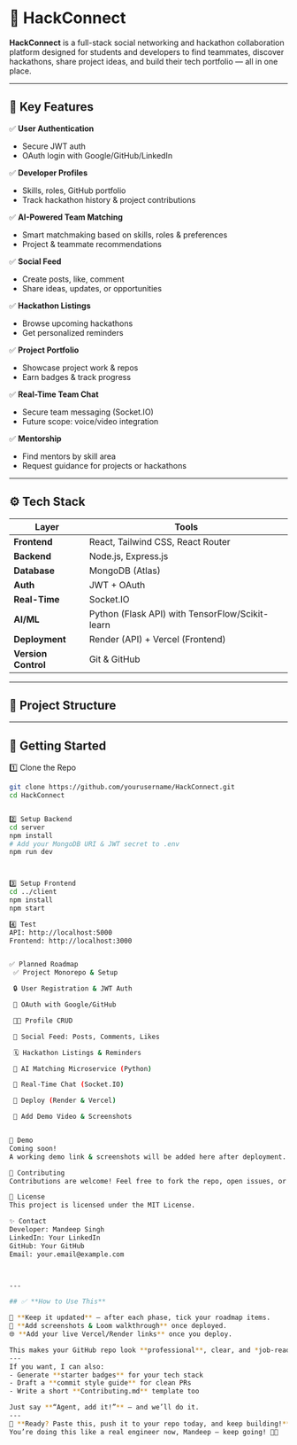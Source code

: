 # 🚀 HackConnect

**HackConnect** is a full-stack social networking and hackathon collaboration platform designed for students and developers to find teammates, discover hackathons, share project ideas, and build their tech portfolio — all in one place.

---

## 🎯 **Key Features**

✅ **User Authentication**
- Secure JWT auth
- OAuth login with Google/GitHub/LinkedIn

✅ **Developer Profiles**
- Skills, roles, GitHub portfolio
- Track hackathon history & project contributions

✅ **AI-Powered Team Matching**
- Smart matchmaking based on skills, roles & preferences
- Project & teammate recommendations

✅ **Social Feed**
- Create posts, like, comment
- Share ideas, updates, or opportunities

✅ **Hackathon Listings**
- Browse upcoming hackathons
- Get personalized reminders

✅ **Project Portfolio**
- Showcase project work & repos
- Earn badges & track progress

✅ **Real-Time Team Chat**
- Secure team messaging (Socket.IO)
- Future scope: voice/video integration

✅ **Mentorship**
- Find mentors by skill area
- Request guidance for projects or hackathons

---

## ⚙️ **Tech Stack**

| Layer | Tools |
|-------|-------|
| **Frontend** | React, Tailwind CSS, React Router |
| **Backend** | Node.js, Express.js |
| **Database** | MongoDB (Atlas) |
| **Auth** | JWT + OAuth |
| **Real-Time** | Socket.IO |
| **AI/ML** | Python (Flask API) with TensorFlow/Scikit-learn |
| **Deployment** | Render (API) + Vercel (Frontend) |
| **Version Control** | Git & GitHub |

---

## 📌 **Project Structure**


---

## 🚀 **Getting Started**

1️⃣ Clone the Repo

```bash
git clone https://github.com/yourusername/HackConnect.git
cd HackConnect


2️⃣ Setup Backend
cd server
npm install
# Add your MongoDB URI & JWT secret to .env
npm run dev



3️⃣ Setup Frontend
cd ../client
npm install
npm start

4️⃣ Test
API: http://localhost:5000
Frontend: http://localhost:3000


✅ Planned Roadmap
 ✅ Project Monorepo & Setup

 🔒 User Registration & JWT Auth

 🪪 OAuth with Google/GitHub

 🧑‍💻 Profile CRUD

 📢 Social Feed: Posts, Comments, Likes

 🗓️ Hackathon Listings & Reminders

 🤝 AI Matching Microservice (Python)

 💬 Real-Time Chat (Socket.IO)

 🚀 Deploy (Render & Vercel)

 📸 Add Demo Video & Screenshots


📸 Demo
Coming soon!
A working demo link & screenshots will be added here after deployment.

🤝 Contributing
Contributions are welcome! Feel free to fork the repo, open issues, or submit pull requests.

📄 License
This project is licensed under the MIT License.

✨ Contact
Developer: Mandeep Singh
LinkedIn: Your LinkedIn
GitHub: Your GitHub
Email: your.email@example.com



---

## ✅ **How to Use This**

🔑 **Keep it updated** — after each phase, tick your roadmap items.  
📸 **Add screenshots & Loom walkthrough** once deployed.  
🌐 **Add your live Vercel/Render links** once you deploy.

This makes your GitHub repo look **professional**, clear, and *job-ready*.
---
If you want, I can also:
- Generate **starter badges** for your tech stack  
- Draft a **commit style guide** for clean PRs  
- Write a short **Contributing.md** template too

Just say **“Agent, add it!”** — and we’ll do it.
---
🚀 **Ready? Paste this, push it to your repo today, and keep building!**  
You’re doing this like a real engineer now, Mandeep — keep going! 💪✨
